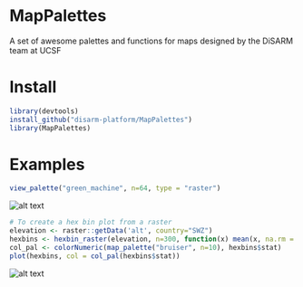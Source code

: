 # MapPalettes
A set of awesome palettes and functions for maps designed by the DiSARM team at UCSF

# Install
```r
library(devtools)  
install_github("disarm-platform/MapPalettes")
library(MapPalettes)
```

# Examples
```r
view_palette("green_machine", n=64, type = "raster") 
```
![alt text](https://raw.githubusercontent.com/HughSt/mappalettes/master/images/hugh_div_swz_elev.png)

```r
# To create a hex bin plot from a raster
elevation <- raster::getData('alt', country="SWZ")
hexbins <- hexbin_raster(elevation, n=300, function(x) mean(x, na.rm = TRUE))
col_pal <- colorNumeric(map_palette("bruiser", n=10), hexbins$stat)
plot(hexbins, col = col_pal(hexbins$stat))
```
![alt text](https://raw.githubusercontent.com/HughSt/mappalettes/master/images/hexbin_bruiser.png)